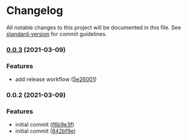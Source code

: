 # Changelog

All notable changes to this project will be documented in this file. See [standard-version](https://github.com/conventional-changelog/standard-version) for commit guidelines.

### [0.0.3](https://github.com/rogerchi/cdk-s3-bucketreplication/compare/v0.0.2...v0.0.3) (2021-03-09)


### Features

* add release workflow ([5e26001](https://github.com/rogerchi/cdk-s3-bucketreplication/commit/5e26001cb1af907c19f8c7cd9427628ca8607c4d))

### 0.0.2 (2021-03-09)


### Features

* initial commit ([f6b9e3f](https://github.com/rogerchi/cdk-s3-bucketreplication/commit/f6b9e3fcea48e589ead9034fd2e8cbff5a425764))
* initial commit ([842bf9e](https://github.com/rogerchi/cdk-s3-bucketreplication/commit/842bf9e71597d10dcf8c7766437be8e0c0e362f5))

